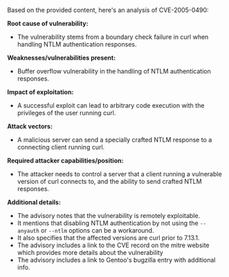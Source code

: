 Based on the provided content, here's an analysis of CVE-2005-0490:

**Root cause of vulnerability:**
- The vulnerability stems from a boundary check failure in curl when handling NTLM authentication responses.

**Weaknesses/vulnerabilities present:**
- Buffer overflow vulnerability in the handling of NTLM authentication responses.

**Impact of exploitation:**
-  A successful exploit can lead to arbitrary code execution with the privileges of the user running curl.

**Attack vectors:**
- A malicious server can send a specially crafted NTLM response to a connecting client running curl.

**Required attacker capabilities/position:**
- The attacker needs to control a server that a client running a vulnerable version of curl connects to, and the ability to send crafted NTLM responses.

**Additional details:**
- The advisory notes that the vulnerability is remotely exploitable.
- It mentions that disabling NTLM authentication by not using the `--anyauth` or `--ntlm` options can be a workaround.
- It also specifies that the affected versions are curl prior to 7.13.1.
- The advisory includes a link to the CVE record on the mitre website which provides more details about the vulnerability
- The advisory includes a link to Gentoo's bugzilla entry with additional info.